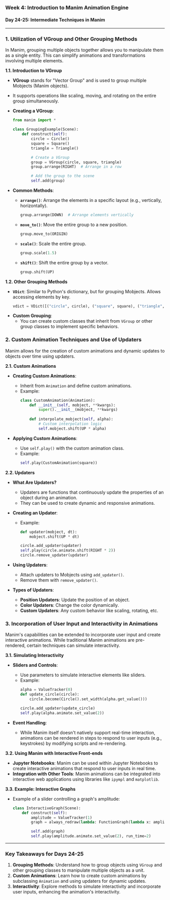 ### Week 4: Introduction to Manim Animation Engine

#### Day 24-25: Intermediate Techniques in Manim


---

### 1. **Utilization of VGroup and Other Grouping Methods**

In Manim, grouping multiple objects together allows you to manipulate them as a single entity. 
This can simplify animations and transformations involving multiple elements.

**1.1. Introduction to VGroup**
- **VGroup** stands for "Vector Group" and is used to group multiple Mobjects (Manim objects).
- It supports operations like scaling, moving, and rotating on the entire group simultaneously.

- **Creating a VGroup**:
  ```python
  from manim import *

  class GroupingExample(Scene):
      def construct(self):
          circle = Circle()
          square = Square()
          triangle = Triangle()

          # Create a VGroup
          group = VGroup(circle, square, triangle)
          group.arrange(RIGHT)  # Arrange in a row

          # Add the group to the scene
          self.add(group)
  ```

- **Common Methods**:
  - **`arrange()`**: Arrange the elements in a specific layout (e.g., vertically, horizontally).
    ```python
    group.arrange(DOWN)  # Arrange elements vertically
    ```
  - **`move_to()`**: Move the entire group to a new position.
    ```python
    group.move_to(ORIGIN)
    ```
  - **`scale()`**: Scale the entire group.
    ```python
    group.scale(1.5)
    ```
  - **`shift()`**: Shift the entire group by a vector.
    ```python
    group.shift(UP)
    ```

**1.2. Other Grouping Methods**
- **`VDict`**: Similar to Python's dictionary, but for grouping Mobjects. Allows accessing elements by key.
  ```python
  vdict = VDict([("circle", circle), ("square", square), ("triangle", triangle)])
  ```
- **Custom Grouping**:
  - You can create custom classes that inherit from `VGroup` or other group classes to implement specific behaviors.

### 2. **Custom Animation Techniques and Use of Updaters**

Manim allows for the creation of custom animations and dynamic updates to objects over time using updaters.

**2.1. Custom Animations**
- **Creating Custom Animations**:
  - Inherit from `Animation` and define custom animations.
  - Example:
    ```python
    class CustomAnimation(Animation):
        def __init__(self, mobject, **kwargs):
            super().__init__(mobject, **kwargs)
        
        def interpolate_mobject(self, alpha):
            # Custom interpolation logic
            self.mobject.shift(UP * alpha)
    ```

- **Applying Custom Animations**:
  - Use `self.play()` with the custom animation class.
  - Example:
    ```python
    self.play(CustomAnimation(square))
    ```

**2.2. Updaters**
- **What Are Updaters?**
  - Updaters are functions that continuously update the properties of an object during an animation.
  - They can be used to create dynamic and responsive animations.

- **Creating an Updater**:
  - Example:
    ```python
    def updater(mobject, dt):
        mobject.shift(UP * dt)

    circle.add_updater(updater)
    self.play(circle.animate.shift(RIGHT * 2))
    circle.remove_updater(updater)
    ```

- **Using Updaters**:
  - Attach updaters to Mobjects using `add_updater()`.
  - Remove them with `remove_updater()`.

- **Types of Updaters**:
  - **Position Updaters**: Update the position of an object.
  - **Color Updaters**: Change the color dynamically.
  - **Custom Updaters**: Any custom behavior like scaling, rotating, etc.

### 3. **Incorporation of User Input and Interactivity in Animations**

Manim's capabilities can be extended to incorporate user input and create interactive animations.
While traditional Manim animations are pre-rendered, certain techniques can simulate interactivity.

**3.1. Simulating Interactivity**
- **Sliders and Controls**:
  - Use parameters to simulate interactive elements like sliders.
  - Example:
    ```python
    alpha = ValueTracker(0)
    def update_circle(circle):
        circle.become(Circle().set_width(alpha.get_value()))

    circle.add_updater(update_circle)
    self.play(alpha.animate.set_value(2))
    ```

- **Event Handling**:
  - While Manim itself doesn't natively support real-time interaction, 
  animations can be rendered in steps to respond to user inputs (e.g., keystrokes) by modifying scripts and re-rendering.

**3.2. Using Manim with Interactive Front-ends**
- **Jupyter Notebooks**: Manim can be used within Jupyter Notebooks to create interactive animations that respond to user inputs in real time.
- **Integration with Other Tools**: Manim animations can be integrated into interactive web applications using libraries like `ipympl` and `matplotlib`.

**3.3. Example: Interactive Graphs**
- Example of a slider controlling a graph's amplitude:
  ```python
  class InteractiveGraph(Scene):
      def construct(self):
          amplitude = ValueTracker(1)
          graph = always_redraw(lambda: FunctionGraph(lambda x: amplitude.get_value() * np.sin(x)))

          self.add(graph)
          self.play(amplitude.animate.set_value(2), run_time=2)
  ```

---

### **Key Takeaways for Days 24-25**

1. **Grouping Methods**: Understand how to group objects using `VGroup` and other grouping classes to manipulate multiple objects as a unit.
2. **Custom Animations**: Learn how to create custom animations by subclassing `Animation` and using updaters for dynamic updates.
3. **Interactivity**: Explore methods to simulate interactivity and incorporate user inputs, enhancing the animation's interactivity.

 
